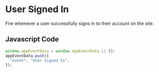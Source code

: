 # User Signed In

Fire whenever a user successfully signs in to their account on the site.

## Javascript Code

```js
window.appEventData = window.appEventData || [];
appEventData.push({
  "event": "User Signed In",
});
```